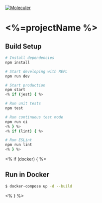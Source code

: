 [![Moleculer](https://img.shields.io/badge/Powered%20by-Moleculer-green.svg?colorB=0e83cd)](https://moleculer.services)

# <%=projectName %>

## Build Setup

``` bash
# Install dependencies
npm install

# Start developing with REPL
npm run dev

# Start production
npm start
<% if (jest) { %>

# Run unit tests
npm test

# Run continuous test mode
npm run ci
<% } %>
<% if (lint) { %>

# Run ESLint
npm run lint
<% } %>
```

<% if (docker) { %>
## Run in Docker

```bash
$ docker-compose up -d --build
```
<% } %>
